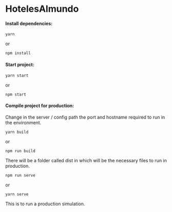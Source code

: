 # HotelesAlmundo

#### Install dependencies:

```
yarn
```
or
```
npm install
```

#### Start project:

```
yarn start
```
or
```
npm start
```

#### Compile project for production:

Change in the server / config path the port and hostname required to run in the environment.
```
yarn build
```
or
```
npm run build
```
There will be a folder called dist in which will be the necessary files to run in production.
```
npm run serve
```
or
```
yarn serve
```
This is to run a production simulation.
```